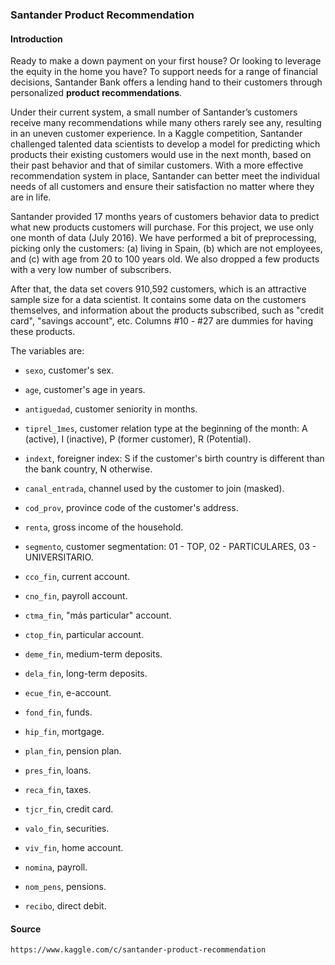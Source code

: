 ### Santander Product Recommendation

#### Introduction

Ready to make a down payment on your first house? Or looking to leverage the equity in the home you have? To support needs for a range of financial decisions, Santander Bank offers a lending hand to their customers through personalized **product recommendations**.

Under their current system, a small number of Santander’s customers receive many recommendations while many others rarely see any, resulting in an uneven customer experience. In a Kaggle competition, Santander challenged talented data scientists to develop a model for predicting which products their existing customers would use in the next month, based on their past behavior and that of similar customers. With a more effective recommendation system in place, Santander can better meet the individual needs of all customers and ensure their satisfaction no matter where they are in life.

Santander provided 17 months years of customers behavior data to predict what new products customers will purchase. For this project, we use only one month of data (July 2016). We have performed a bit of preprocessing, picking only the customers: (a) living in Spain, (b) which are not employees, and (c) with age from 20 to 100 years old. We also dropped a few products with a very low number of subscribers.

After that, the data set covers 910,592 customers, which is an attractive sample size for a data scientist. It contains some data on the customers themselves, and information about the products subscribed, such as "credit card", "savings account", etc. Columns #10 - #27 are dummies for having these products.

The variables are:

* `sexo`, customer's sex.

* `age`, customer's age in years.

* `antiguedad`, customer seniority in months.

* `tiprel_1mes`, customer relation type at the beginning of the month: A (active), I (inactive), P (former customer), R (Potential).

* `indext`,	foreigner index: S if the customer's birth country is different than the bank country, N otherwise.

* `canal_entrada`, channel used by the customer to join (masked).

* `cod_prov`,	province code of the customer's address.

* `renta`, gross income of the household.

* `segmento`, customer segmentation: 01 - TOP, 02 - PARTICULARES, 03 - UNIVERSITARIO.

* `cco_fin`, current account.

* `cno_fin`, payroll account.

* `ctma_fin`, "más particular" account.

* `ctop_fin`, particular account.

* `deme_fin`, medium-term deposits.

* `dela_fin`, long-term deposits.

* `ecue_fin`, e-account.

* `fond_fin`, funds.

* `hip_fin`, mortgage.

* `plan_fin`, pension plan.

* `pres_fin`, loans.

* `reca_fin`, taxes.

* `tjcr_fin`, credit card.

* `valo_fin`, securities.

* `viv_fin`, home account.

* `nomina`, payroll.

* `nom_pens`, pensions.

* `recibo`, direct debit.

#### Source

`https://www.kaggle.com/c/santander-product-recommendation`
